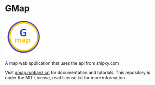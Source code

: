 # GMap
<img src="logo.png"/>

A map web application that uses the api from shipxy.com

Visit <a href="http://gmap.runtian.cn">gmap.runtianz.cn</a> for documentation and tutorials.
This repository is under the MIT License, read license.txt for more information.
